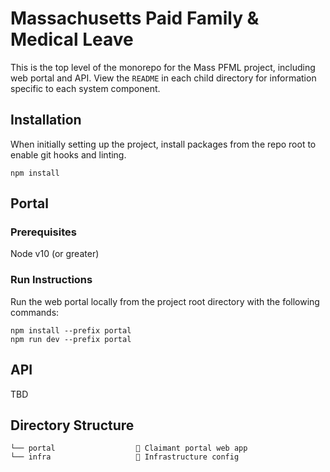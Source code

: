 # Massachusetts Paid Family & Medical Leave

This is the top level of the monorepo for the Mass PFML project, including web portal and API. View the `README` in each child directory for information specific to each system component.

## Installation

When initially setting up the project, install packages from the repo root to enable git hooks and linting.

```
npm install
```

## Portal

### Prerequisites

Node v10 (or greater)

### Run Instructions

Run the web portal locally from the project root directory with the following commands:
```
npm install --prefix portal
npm run dev --prefix portal
```

## API

TBD

## Directory Structure

```
└── portal                  🚪 Claimant portal web app
└── infra                   🌲 Infrastructure config
```
